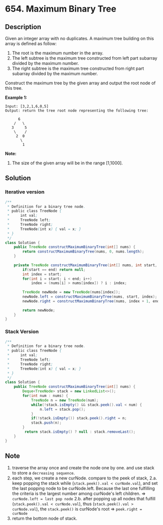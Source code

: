 # 654. Maximum Binary Tree

## Description

Given an integer array with no duplicates. A maximum tree building on this array is defined as follow:

1. The root is the maximum number in the array.
2. The left subtree is the maximum tree constructed from left part subarray divided by the maximum number.
3. The right subtree is the maximum tree constructed from right part subarray divided by the maximum number.

Construct the maximum tree by the given array and output the root node of this tree.

**Example 1:**

```
Input: [3,2,1,6,0,5]
Output: return the tree root node representing the following tree:

      6
    /   \
   3     5
    \    / 
     2  0   
       \
        1
```

**Note:**

1. The size of the given array will be in the range [1,1000].

## Solution

### Iterative version

```java
/**
 * Definition for a binary tree node.
 * public class TreeNode {
 *     int val;
 *     TreeNode left;
 *     TreeNode right;
 *     TreeNode(int x) { val = x; }
 * }
 */
class Solution {
    public TreeNode constructMaximumBinaryTree(int[] nums) {
        return constructMaximumBinaryTree(nums, 0, nums.length);
    }
    
    private TreeNode constructMaximumBinaryTree(int[] nums, int start, int end) {
        if(start == end) return null;
        int index = start;
        for(int i = start; i < end; i++) 
            index = (nums[i] > nums[index]) ? i : index;
        
        TreeNode newNode = new TreeNode(nums[index]);
        newNode.left = constructMaximumBinaryTree(nums, start, index);
        newNode.right = constructMaximumBinaryTree(nums, index + 1, end);
        
        return newNode;
    }
}
```

### Stack Version

```java
/**
 * Definition for a binary tree node.
 * public class TreeNode {
 *     int val;
 *     TreeNode left;
 *     TreeNode right;
 *     TreeNode(int x) { val = x; }
 * }
 */
class Solution {
    public TreeNode constructMaximumBinaryTree(int[] nums) {
        Deque<TreeNode> stack = new LinkedList<>();
        for(int num : nums) {
            TreeNode n = new TreeNode(num);
            while(!stack.isEmpty() && stack.peek().val < num) {
                n.left = stack.pop();
            }
            if(!stack.isEmpty()) stack.peek().right = n;
            stack.push(n);
        }
         return stack.isEmpty() ? null : stack.removeLast();
    }
}
```



## Note

1. traverse the array once and create the node one by one. and use stack to store a `decreasing sequence`.
2. each step, we create a new curNode. compare to the peek of stack,
   2.a. keep popping the stack while (`stack.peek().val < curNode.val`), and set the last popping node to be curNode.left.
   Because the last one fulfilling the criteria is the largest number among curNode's left children. => `curNode.left = last pop node`
   2.b. after popping up all nodes that fulfill (`stack.peek().val < curNode.val`),
   thus (`stack.peek().val > curNode.val`), the `stack.peek()` is curNode's root => `peek.right = curNode`
3. return the bottom node of stack.